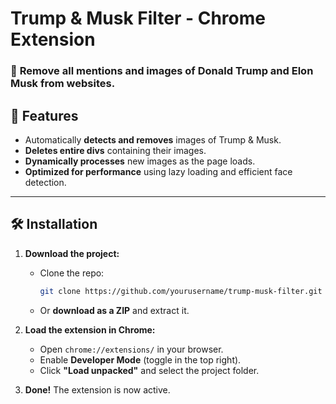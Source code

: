 # **Trump & Musk Filter - Chrome Extension**  

### 🚀 **Remove all mentions and images of Donald Trump and Elon Musk from websites.**  

## **📌 Features**  
- Automatically **detects and removes** images of Trump & Musk.  
- **Deletes entire divs** containing their images.  
- **Dynamically processes** new images as the page loads.  
- **Optimized for performance** using lazy loading and efficient face detection.  

---

## **🛠 Installation**  

1. **Download the project:**  
   - Clone the repo:  
     ```sh
     git clone https://github.com/yourusername/trump-musk-filter.git
     ```
   - Or **download as a ZIP** and extract it.  

2. **Load the extension in Chrome:**  
   - Open `chrome://extensions/` in your browser.  
   - Enable **Developer Mode** (toggle in the top right).  
   - Click **"Load unpacked"** and select the project folder.  

3. **Done!** The extension is now active.  
